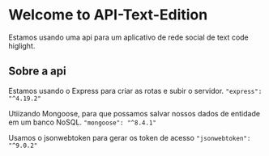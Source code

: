 # Welcome to API-Text-Edition

Estamos usando uma api para um aplicativo de rede social de text code higlight.

## Sobre a api 
Estamos usando o Express para criar as rotas e subir o servidor.
`"express": "^4.19.2"`

Utiizando Mongoose, para que possamos salvar nossos dados de entidade em um banco NoSQL.
`"mongoose": "^8.4.1"`

Usamos o jsonwebtoken para gerar os token de acesso 
`"jsonwebtoken": "^9.0.2"`
